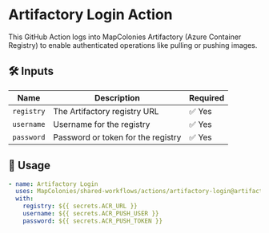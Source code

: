 # Artifactory Login Action

This GitHub Action logs into MapColonies Artifactory (Azure Container Registry) to enable
authenticated operations like pulling or pushing images.

## 🛠 Inputs

| Name      | Description                              | Required |
|-----------|------------------------------------------|----------|
| `registry` | The Artifactory registry URL              | ✅ Yes   |
| `username` | Username for the registry                 | ✅ Yes   |
| `password` | Password or token for the registry        | ✅ Yes   |

## 🚀 Usage

```yaml
- name: Artifactory Login
  uses: MapColonies/shared-workflows/actions/artifactory-login@artifactory-login-v1
  with:
    registry: ${{ secrets.ACR_URL }}
    username: ${{ secrets.ACR_PUSH_USER }}
    password: ${{ secrets.ACR_PUSH_TOKEN }}
```
